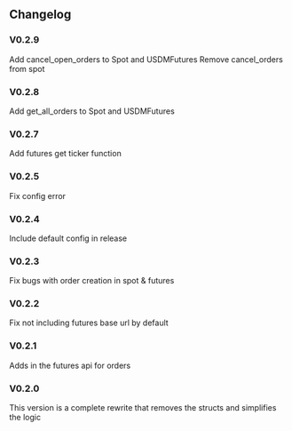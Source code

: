 ## Changelog

### V0.2.9
Add cancel_open_orders to Spot and USDMFutures
Remove cancel_orders from spot

### V0.2.8
Add get_all_orders to Spot and USDMFutures

### V0.2.7
Add futures get ticker function

### V0.2.5
Fix config error

### V0.2.4
Include default config in release

### V0.2.3
Fix bugs with order creation in spot & futures

### V0.2.2
Fix not including futures base url by default

### V0.2.1
Adds in the futures api for orders

### V0.2.0
This version is a complete rewrite that removes the structs and simplifies the logic
